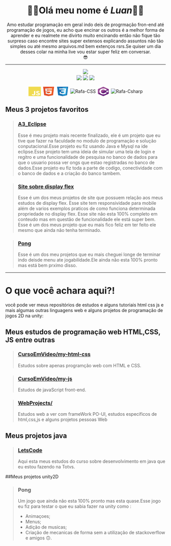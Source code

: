 # <div align="center">🎉🎉Olá meu nome é *Luan*🎉🎉</div>

<div align="center">Amo estudar programação em geral indo deis de progrmação fron-end até programação de jogos, eu acho que encinar os outros é a melhor forma de aprender e eu realmete me divirto muito encinando então não fique tão surpreso caso encontre sites super extensos explicando assuntos não tão simples ou até mesmo arquivos.md bem extenços rsrs.Se quiser um dia desses colar na minha live vou estar super feliz em conversar.<br> 😎</div>

 ___
 
<div align="center">
  <a href="https://github.com/LuanPonick">
  <img height="180em" src="https://github-readme-stats.vercel.app/api?username=LuanPonick&show_icons=true&theme=dark&include_all_commits=true&count_private=true"/>
</div>
  <div align="center"> 
 	<a href="https://www.twitch.tv/Ponick_SZ" target="_blank"><img src="https://img.shields.io/badge/Twitch-9146FF?style=for-the-badge&logo=twitch&logoColor=white" target="_blank"></a>
  <a href = "mailto:luanponick.sz.2@gmail.com"><img src="https://img.shields.io/badge/-Gmail-%23333?style=for-the-badge&logo=gmail&logoColor=white" target="_blank"></a>
  <a href="https://www.linkedin.com/in/luan-ponick-97a1a8234/" target="_blank"><img src="https://img.shields.io/badge/-LinkedIn-%230077B5?style=for-the-badge&logo=linkedin&logoColor=white" target="_blank"></a> 
</div>
<div align="center" style="display: inline_block"><br>
  <img align="center" alt="Rafa-Js" height="30" width="40" src="https://raw.githubusercontent.com/devicons/devicon/master/icons/javascript/javascript-plain.svg">
  <img align="center" alt="Rafa-HTML" height="30" width="40" src="https://raw.githubusercontent.com/devicons/devicon/master/icons/html5/html5-original.svg">
  <img align="center" alt="Rafa-CSS" height="30" width="40" src="https://raw.githubusercontent.com/devicons/devicon/master/icons/css3/css3-original.svg">
  <img align="center" alt="Rafa-CSS" height="30" width="40" src="https://cdn.jsdelivr.net/gh/devicons/devicon/icons/unity/unity-original.svg" />        
  <img align="center" alt="Rafa-Csharp" height="30" width="40" src="https://raw.githubusercontent.com/devicons/devicon/master/icons/csharp/csharp-original.svg">
  <img align="center" alt="Rafa-Csharp" height="30" width="40"src="https://cdn.jsdelivr.net/gh/devicons/devicon/icons/java/java-original.svg"/>
</div>

## Meus 3 projetos favoritos 
   > ### [A3_Eclipse](https://github.com/LuanPonick/A3_Eclipse)  
   >Esse é meu projeto mais recente finalizado, ele é um projeto que eu tive que fazer na faculdade no modulo de programação e solução conputacional.Esse projeto eu fiz usando Java e Mysql na ide eclipse.Esse projeto tem uma ideia de simular uma tela de login e regitro e uma funcionalidade de pesquisa no banco de dados para que o usuario possa ver ongs que estao registradas no banco de dados.Esse projeto eu fiz toda a parte de codigo, conectividade com o banco de dados e a criação do banco tambem. 
    
   > ### [Site sobre display flex](https://luanponick.github.io/WebProject/N%C3%A3o%20prontos/Displays/displays/flex/site-completo%20new/pages/index.html)
   >Esse é um dos meus projetos de site que possuem relação aos meus estudos de display flex. Esse site tem responsividade para mobile além de varios exemplos praticos de como funciona determinada propriedade no display flex. Esse site não esta 100% completo em conteudo mas em questão de funcionalidade ele está super bem. Esse é um dos meus projeto que eu mais fico feliz em ter feito ele mesmo que ainda não tenha terminado.
    
   > ### [Pong](https://github.com/LuanPonick/Pong)
   >Esse é um dos meu projetos que eu mais cheguei longe de terminar indo deisde menu ate jogabilidade.Ele ainda não esta 100% pronto mas está bem prximo disso.
 
   ----
 
# O que você achara aqui?!
você pode ver meus repositórios de estudos e alguns tutoriais html css js e mais algumas outras linguagens web e alguns projetos de programação de jogos 2D na unity:
  

## Meus estudos de programação web HTML,CSS, JS entre outras
   >### [CursoEmVideo/my-html-css](https://github.com/LuanPonick/CursoEmVideo/tree/main/my-html-css)
   >Estudos sobre apenas programção web com HTML e CSS.
   
   >### [CursoEmVideo/my-js](https://github.com/LuanPonick/CursoEmVideo/tree/main/my-js)
   >Estudos de javaScript front-end.
   
   >### [WebProjects/](https://github.com/LuanPonick/WebProject)
   >Estudos web a ver com frameWork PO-UI, estudos especificos de html,css,js e alguns projetos pessoas Web
 
 ## Meus projetos java
   >### [LetsCode](https://github.com/LuanPonick/LetsCode)
   >Aqui esta meus estudos do curso sobre desenvolvimento em java que eu estou fazendo na Totvs.
 
 ##Meus projetos unity2D
 >### Pong
 >Um jogo que ainda não esta 100% pronto mas esta quase.Esse jogo eu fiz para testar o que eu sabia fazer na unity como :
 > * Animaçoes;
 > * Menus;
 > * Adição de musicas;
 > * Criação de mecanicas de forma sem a utilização de stackoverflow e amigos 🙃.
<!--
**LuanPonick/LuanPonick** is a ✨ _special_ ✨ repository because its `README.md` (this file) appears on your GitHub profile.

Here are some ideas to get you started:

- 🔭 I’m currently working on ...
- 🌱 I’m currently learning ...
- 👯 I’m looking to collaborate on ...
- 🤔 I’m looking for help with ...
- 💬 Ask me about ...
- 📫 How to reach me: ...
- 😄 Pronouns: ...
- ⚡ Fun fact: ...
 <a href="https://discord.gg/wagxzStdcR" target="_blank"><img src="https://img.shields.io/badge/Discord-7289DA?style=for-the-badge&logo=discord&logoColor=white" target="_blank"></a> 
 <a href="https://www.youtube.com/channel/UC_-uuuZbY0AAt9CViNzvc-Q" target="_blank"><img src="https://img.shields.io/badge/YouTube-FF0000?style=for-the-badge&logo=youtube&logoColor=white" target="_blank"></a>
  <a href="https://instagram.com/rafaballerini" target="_blank"><img src="https://img.shields.io/badge/-Instagram-%23E4405F?style=for-the-badge&logo=instagram&logoColor=white" target="_blank"></a>

https://youtu.be/TsaLQAetPLU?t=923
-->

